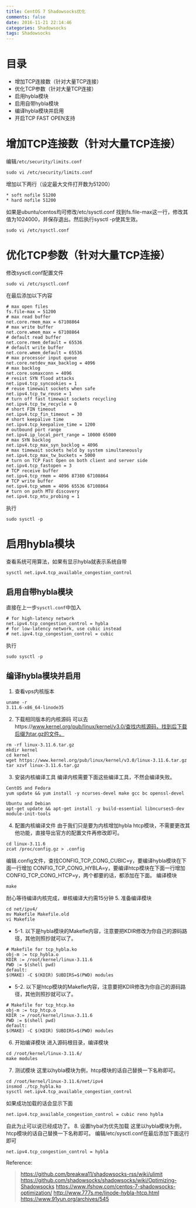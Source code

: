 ```yaml
---
title: CentOS 7 Shadowsocks优化
comments: false
date: 2016-11-21 22:14:46
categories: Shadowsocks
tags: Shadowsocks
---
```

# 目录
- 增加TCP连接数（针对大量TCP连接）
- 优化TCP参数（针对大量TCP连接）
- 启用hybla模块
 - 启用自带hybla模块
 - 编译hybla模块并启用
- 开启TCP FAST OPEN支持
<!--more-->

# 增加TCP连接数（针对大量TCP连接）
编辑`/etc/security/limits.conf`

```
sudo vi /etc/security/limits.conf
```
增加以下两行（设定最大文件打开数为51200）

```
* soft nofile 51200
* hard nofile 51200
```
如果是ubuntu/centos均可修改/etc/sysctl.conf
找到fs.file-max这一行，修改其值为1024000，并保存退出。然后执行sysctl -p使其生效。
```
sudo vi /etc/sysctl.conf
```
# 优化TCP参数（针对大量TCP连接）
修改sysctl.conf配置文件
```
sudo vi /etc/sysctl.conf
```
在最后添加以下内容
```
# max open files
fs.file-max = 51200
# max read buffer
net.core.rmem_max = 67108864
# max write buffer
net.core.wmem_max = 67108864
# default read buffer
net.core.rmem_default = 65536
# default write buffer
net.core.wmem_default = 65536
# max processor input queue
net.core.netdev_max_backlog = 4096
# max backlog
net.core.somaxconn = 4096
# resist SYN flood attacks
net.ipv4.tcp_syncookies = 1
# reuse timewait sockets when safe
net.ipv4.tcp_tw_reuse = 1
# turn off fast timewait sockets recycling
net.ipv4.tcp_tw_recycle = 0
# short FIN timeout
net.ipv4.tcp_fin_timeout = 30
# short keepalive time
net.ipv4.tcp_keepalive_time = 1200
# outbound port range
net.ipv4.ip_local_port_range = 10000 65000
# max SYN backlog
net.ipv4.tcp_max_syn_backlog = 4096
# max timewait sockets held by system simultaneously
net.ipv4.tcp_max_tw_buckets = 5000
# turn on TCP Fast Open on both client and server side
net.ipv4.tcp_fastopen = 3
# TCP receive buffer
net.ipv4.tcp_rmem = 4096 87380 67108864
# TCP write buffer
net.ipv4.tcp_wmem = 4096 65536 67108864
# turn on path MTU discovery
net.ipv4.tcp_mtu_probing = 1
```
执行
```
sudo sysctl -p
```
# 启用hybla模块
查看系统可用算法，如果有显示hybla就表示系统自带
```
sysctl net.ipv4.tcp_available_congestion_control
```
## 启用自带hybla模块
直接在上一步`sysctl.conf`中加入
```
# for high-latency network
net.ipv4.tcp_congestion_control = hybla
# for low-latency network, use cubic instead
# net.ipv4.tcp_congestion_control = cubic
```
执行
```
sudo sysctl -p
```
## 编译hybla模块并启用
1. 查看vps内核版本
```
uname -r
3.11.6-x86_64-linode35
```
2. 下载相同版本的内核源码
可以去https://www.kernel.org/pub/linux/kernel/v3.0/查找内核源码，找到后下载后缀为tar.gz的文件。
```
rm -rf linux-3.11.6.tar.gz 
mkdir kernel
cd kernel
wget https://www.kernel.org/pub/linux/kernel/v3.0/linux-3.11.6.tar.gz 
tar xzvf linux-3.11.6.tar.gz
```
3. 安装内核编译工具
编译内核需要下面这些编译工具，不然会编译失败。
 ```
 CentOS and Fedora
 yum update && yum install -y ncurses-devel make gcc bc openssl-devel
 
 Ubuntu and Debian
 apt-get update && apt-get install -y build-essential libncurses5-dev module-init-tools
 ```
4. 配置内核编译文件
 由于我们只是要为内核增加hybla htcp模块，不需要更改其他功能，直接导出官方的配置文件再修改即可。
```
cd linux-3.11.6
zcat /proc/config.gz > .config
```
 编辑.config文件，查找CONFIG_TCP_CONG_CUBIC=y，要编译hybla模块在下面一行增加 CONFIG_TCP_CONG_HYBLA=y，要编译htcp模块在下面一行增加CONFIG_TCP_CONG_HTCP=y，两个都要的话，都添加在下面。
 编译模块
```
make
```
 耐心等待编译内核完成，单核编译大约需15分钟
5. 准备编译模块
```
cd net/ipv4/
mv Makefile Makefile.old
vi Makefile
```
 + 5-1. 以下是hybla模块的Makefle内容，注意要把KDIR修改为你自己的源码路径，其他则照抄就可以了。
```
# Makefile for tcp_hybla.ko
obj-m := tcp_hybla.o
KDIR := /root/kernel/linux-3.11.6
PWD := $(shell pwd)
default:
$(MAKE) -C $(KDIR) SUBDIRS=$(PWD) modules
```
 + 5-2. 以下是htcp模块的Makefle内容，注意要把KDIR修改为你自己的源码路径，其他则照抄就可以了。
```
# Makefile for tcp_htcp.ko
obj-m := tcp_htcp.o
KDIR := /root/kernel/linux-3.11.6
PWD := $(shell pwd)
default:
$(MAKE) -C $(KDIR) SUBDIRS=$(PWD) modules
```
6. 开始编译模块
进入源码根目录，编译模块
```
cd /root/kernel/linux-3.11.6/
make modules
```
7. 测试模块
这里以hybla模块为例，htcp模块的话自己替换一下名称即可。
```
cd /root/kernel/linux-3.11.6/net/ipv4
insmod ./tcp_hybla.ko
sysctl net.ipv4.tcp_available_congestion_control
```
如果成功加载的话会显示下面
```
net.ipv4.tcp_available_congestion_control = cubic reno hybla
```
自此为止可以说已经成功了。
8. 设置hybal为优先加载
这里以hybla模块为例，htcp模块的话自己替换一下名称即可。
编辑/etc/sysctl.conf在最后添加下面这行即可
```
net.ipv4.tcp_congestion_control = hybla
```

Reference:
> https://github.com/breakwa11/shadowsocks-rss/wiki/ulimit
> https://github.com/shadowsocks/shadowsocks/wiki/Optimizing-Shadowsocks
> https://www.ifshow.com/centos-7-shadowsocks-optimization/
> http://www.777s.me/linode-hybla-htcp.html
> https://www.91yun.org/archives/545

